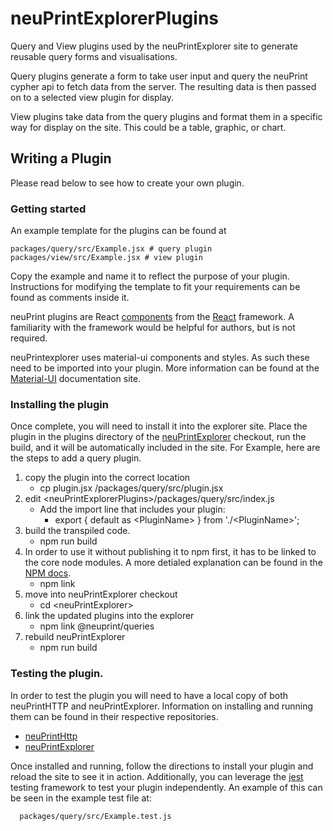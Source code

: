 # neuPrintExplorerPlugins
Query and View plugins used by the neuPrintExplorer site to generate reusable
query forms and visualisations.

  Query plugins generate a form to take user input and query the neuPrint
cypher api to fetch data from the server. The resulting data is then passed
on to a selected view plugin for display.

  View plugins take data from the query plugins and format them in a specific way
for display on the site. This could be a table, graphic, or chart.

## Writing a Plugin
  Please read below to see how to create your own plugin.

### Getting started

An example template for the plugins can be found at

    packages/query/src/Example.jsx # query plugin
    packages/view/src/Example.jsx # view plugin

Copy the example and name it to reflect the purpose of your plugin. Instructions for modifying
the template to fit your requirements can be found as comments inside it.

neuPrint plugins are React [components](https://reactjs.org/docs/components-and-props.html)
from the [React](https://reactjs.org/) framework. A familiarity with the framework
would be helpful for authors, but is not required.

neuPrintexplorer uses material-ui components and styles. As such these need to be imported
into your plugin. More information can be found at the [Material-UI](https://material-ui.com/)
documentation site.


### Installing the plugin

Once complete, you will need to install it into the explorer site. Place the plugin in the
plugins directory of the [neuPrintExplorer](https://github.com/connectome-neuprint/neuPrintExplorer)
checkout, run the build, and it will be automatically included in the site. For Example, here are the
steps to add a query plugin.

   1. copy the plugin into the correct location
      - cp plugin.jsx <neuPrintExplorerPlugins>/packages/query/src/plugin.jsx
   2. edit &lt;neuPrintExplorerPlugins&gt;/packages/query/src/index.js
      - Add the import line that includes your plugin:
        - export { default as &lt;PluginName&gt; } from './&lt;PluginName&gt;';
   3. build the transpiled code.
      - npm run build
   4. In order to use it without publishing it to npm first, it has to be linked to the core node
      modules. A more detialed explanation can be found in the [NPM docs](https://docs.npmjs.com/cli/link.html).
      - npm link
   5. move into neuPrintExplorer checkout
      - cd &lt;neuPrintExplorer&gt;
   6. link the updated plugins into the explorer
      - npm link @neuprint/queries
   7. rebuild neuPrintExplorer
      - npm run build


###  Testing the plugin.

In order to test the plugin you will need to have a local copy of both
neuPrintHTTP and neuPrintExplorer. Information on installing and running
them can be found in their respective repositories.

- [neuPrintHttp](https://github.com/connectome-neuprint/neuPrintHTTP)
- [neuPrintExplorer](https://github.com/connectome-neuprint/neuPrintExplorer)

Once installed and running, follow the directions to install your plugin and reload
the site to see it in action. Additionally, you can leverage the
[jest](https://jestjs.io/en/versions) testing framework to test your plugin independently.
An example of this can be seen in the example test file at:

      packages/query/src/Example.test.js

